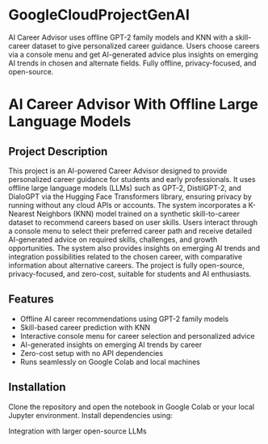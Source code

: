 # GoogleCloudProjectGenAI
AI Career Advisor uses offline GPT-2 family models and KNN with a skill-career dataset to give personalized career guidance. Users choose careers via a console menu and get AI-generated advice plus insights on emerging AI trends in chosen and alternate fields. Fully offline, privacy-focused, and open-source.


# AI Career Advisor With Offline Large Language Models

## Project Description

This project is an AI-powered Career Advisor designed to provide personalized career guidance for students and early professionals. It uses offline large language models (LLMs) such as GPT-2, DistilGPT-2, and DialoGPT via the Hugging Face Transformers library, ensuring privacy by running without any cloud APIs or accounts. The system incorporates a K-Nearest Neighbors (KNN) model trained on a synthetic skill-to-career dataset to recommend careers based on user skills. Users interact through a console menu to select their preferred career path and receive detailed AI-generated advice on required skills, challenges, and growth opportunities. The system also provides insights on emerging AI trends and integration possibilities related to the chosen career, with comparative information about alternative careers. The project is fully open-source, privacy-focused, and zero-cost, suitable for students and AI enthusiasts.

## Features

- Offline AI career recommendations using GPT-2 family models
- Skill-based career prediction with KNN
- Interactive console menu for career selection and personalized advice
- AI-generated insights on emerging AI trends by career
- Zero-cost setup with no API dependencies
- Runs seamlessly on Google Colab and local machines

## Installation

Clone the repository and open the notebook in Google Colab or your local Jupyter environment. Install dependencies using:

Integration with larger open-source LLMs



